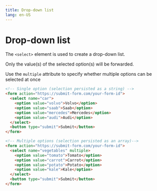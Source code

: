 ```yaml
---
title: Drop-down list
lang: en-US
---
```


# Drop-down list

The `<select>` element is used to create a drop-down list.

Only the value(s) of the selected option(s) will be forwarded.

Use the `multiple` attribute to specify whether multiple options can be selected at once

```html
<!-- Single option (selection persisted as a string) -->
<form action="https://submit-form.com/your-form-id">
  <select name="car">
    <option value="volvo">Volvo</option>
    <option value="saab">Saab</option>
    <option value="mercedes">Mercedes</option>
    <option value="audi">Audi</option>
  </select>
  <button type="submit">Submit</button>
</form>
```

```html
<!-- Multiple options (selection persisted as an array)-->
<form action="https://submit-form.com/your-form-id">
  <select name="vegetables" multiple>
    <option value="tomato">Tomato</option>
    <option value="carrot">Carrot</option>
    <option value="potato">Potato</option>
    <option value="kale">Kale</option>
  </select>
  <button type="submit">Submit</button>
</form>
```
